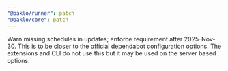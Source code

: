 ```yaml
---
"@paklo/runner": patch
"@paklo/core": patch
---
```


Warn missing schedules in updates; enforce requirement after 2025-Nov-30.
This is to be closer to the official dependabot configuration options. The extensions and CLI do not use this but it may be used on the server based options.
